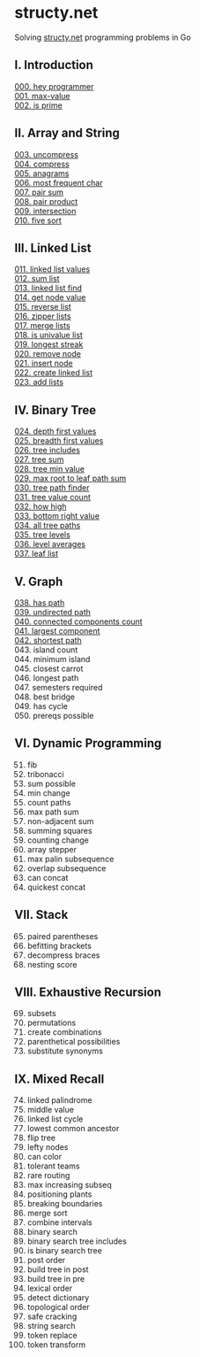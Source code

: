 # structy.net
Solving [structy.net](https://structy.net/) programming problems in Go

## I. Introduction

[000. hey programmer](https://github.com/ju-popov/structy.net/blob/main/000-hey-programmer/README.md)   
[001. max-value](https://github.com/ju-popov/structy.net/blob/main/001-max-value/README.md)  
[002. is prime](https://github.com/ju-popov/structy.net/blob/main/002-is-prime/README.md)  

## II. Array and String

[003. uncompress](https://github.com/ju-popov/structy.net/blob/main/003-uncompress/README.md)  
[004. compress](https://github.com/ju-popov/structy.net/blob/main/004-compress/README.md)  
[005. anagrams](https://github.com/ju-popov/structy.net/blob/main/005-anagrams/README.md)  
[006. most frequent char](https://github.com/ju-popov/structy.net/blob/main/006-most-frequent-char/README.md)  
[007. pair sum](https://github.com/ju-popov/structy.net/blob/main/007-pair-sum/README.md)  
[008. pair product](https://github.com/ju-popov/structy.net/blob/main/008-pair-product/README.md)  
[009. intersection](https://github.com/ju-popov/structy.net/blob/main/009-intersection/README.md)  
[010. five sort](https://github.com/ju-popov/structy.net/blob/main/010-five-sort/README.md)  

## III. Linked List

[011. linked list values](https://github.com/ju-popov/structy.net/blob/main/011-linked-list-values/README.md)  
[012. sum list](https://github.com/ju-popov/structy.net/blob/main/012-sum-list/README.md)  
[013. linked list find](https://github.com/ju-popov/structy.net/blob/main/013-linked-list-find/README.md)  
[014. get node value](https://github.com/ju-popov/structy.net/blob/main/014-get-node-value/README.md)  
[015. reverse list](https://github.com/ju-popov/structy.net/blob/main/015-reverse-list/README.md)  
[016. zipper lists](https://github.com/ju-popov/structy.net/blob/main/016-zipper-lists/README.md)  
[017. merge lists](https://github.com/ju-popov/structy.net/blob/main/017-merge-lists/README.md)  
[018. is univalue list](https://github.com/ju-popov/structy.net/blob/main/018-is-univalue-list/README.md)  
[019. longest streak](https://github.com/ju-popov/structy.net/blob/main/019-longest-streak/README.md)  
[020. remove node](https://github.com/ju-popov/structy.net/blob/main/020-remove-node/README.md)  
[021. insert node](https://github.com/ju-popov/structy.net/blob/main/021-insert-node/README.md)  
[022. create linked list](https://github.com/ju-popov/structy.net/blob/main/022-create-linked-list/README.md)  
[023. add lists](https://github.com/ju-popov/structy.net/blob/main/023-add-lists/README.md)  

## IV. Binary Tree

[024. depth first values](https://github.com/ju-popov/structy.net/blob/main/024-depth-first-values/README.md)  
[025. breadth first values](https://github.com/ju-popov/structy.net/blob/main/025-breadth-first-values/README.md)  
[026. tree includes](https://github.com/ju-popov/structy.net/blob/main/026-tree-includes/README.md)  
[027. tree sum](https://github.com/ju-popov/structy.net/blob/main/027-tree-sum/README.md)  
[028. tree min value](https://github.com/ju-popov/structy.net/blob/main/028-tree-min-value/README.md)  
[029. max root to leaf path sum](https://github.com/ju-popov/structy.net/blob/main/029-max-root-to-leaf-path-sum/README.md)  
[030. tree path finder](https://github.com/ju-popov/structy.net/blob/main/030-tree-path-finder/README.md)  
[031. tree value count](https://github.com/ju-popov/structy.net/blob/main/031-tree-value-count/README.md)  
[032. how high](https://github.com/ju-popov/structy.net/blob/main/032-how-high/README.md)  
[033. bottom right value](https://github.com/ju-popov/structy.net/blob/main/033-bottom-right-value/README.md)  
[034. all tree paths](https://github.com/ju-popov/structy.net/blob/main/034-all-tree-paths/README.md)  
[035. tree levels](https://github.com/ju-popov/structy.net/blob/main/035-tree-levels/README.md)  
[036. level averages](https://github.com/ju-popov/structy.net/blob/main/036-level-averages/README.md)  
[037. leaf list](https://github.com/ju-popov/structy.net/blob/main/037-leaf-list/README.md)  

## V. Graph

[038. has path](https://github.com/ju-popov/structy.net/blob/main/038-has-path/README.md)  
[039. undirected path](https://github.com/ju-popov/structy.net/blob/main/039-undirected-path/README.md)  
[040. connected components count](https://github.com/ju-popov/structy.net/blob/main/040-connected-components-count/README.md)  
[041. largest component](https://github.com/ju-popov/structy.net/blob/main/041-largest-component/README.md)  
[042. shortest path](https://github.com/ju-popov/structy.net/blob/main/042-shortest-path/README.md)  
043. island count  
044. minimum island  
045. closest carrot  
046. longest path  
047. semesters required  
048. best bridge  
049. has cycle  
050. prereqs possible  

## VI. Dynamic Programming

051. fib
052. tribonacci
053. sum possible
054. min change
055. count paths
056. max path sum
057. non-adjacent sum
058. summing squares
059. counting change
060. array stepper
061. max palin subsequence
062. overlap subsequence
063. can concat
064. quickest concat

## VII. Stack

065. paired parentheses
066. befitting brackets
067. decompress braces
068. nesting score

## VIII. Exhaustive Recursion

069. subsets
070. permutations
071. create combinations
072. parenthetical possibilities
073. substitute synonyms

## IX. Mixed Recall

74. linked palindrome
75. middle value
76. linked list cycle
77. lowest common ancestor
78. flip tree
79. lefty nodes
80. can color
81. tolerant teams
82. rare routing
83. max increasing subseq
84. positioning plants
85. breaking boundaries
86. merge sort
87. combine intervals
88. binary search
89. binary search tree includes
90. is binary search tree
91. post order
92. build tree in post
93. build tree in pre
94. lexical order
95. detect dictionary
96. topological order
97. safe cracking
98. string search
99. token replace
100. token transform
